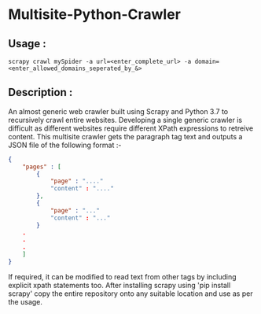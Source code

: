 # Multisite-Python-Crawler
## Usage : 
```shell
scrapy crawl mySpider -a url=<enter_complete_url> -a domain=<enter_allowed_domains_seperated_by_&>
```

## Description :

An almost generic web crawler built using Scrapy and Python 3.7 to recursively crawl entire websites. 
Developing a single generic crawler is difficult as different websites require different XPath expressions to retreive content.
This multisite crawler gets the paragraph tag text and outputs a JSON file of the following format :-
```json
{
	"pages" : [
		{
			"page" : "...."
			"content" : "...."
		},
		{
			"page" : "..."
			"content" : "..."
		}
	.
	.
	.
	]
}
```

If required, it can be modified to read text from other tags by including explicit xpath statements too.
After installing scrapy using 'pip install scrapy' copy the entire repository onto any suitable location and use as per the usage.


